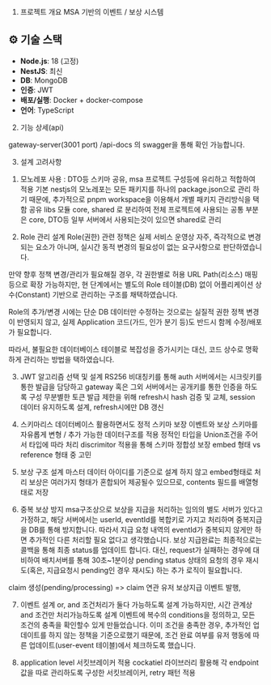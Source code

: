
1. 프로젝트 개요
MSA 기반의 이벤트 / 보상 시스템
## ⚙️ 기술 스택

- **Node.js**: 18 (고정)
- **NestJS**: 최신
- **DB**: MongoDB
- **인증**: JWT
- **배포/실행**: Docker + docker-compose
- **언어**: TypeScript

2. 기능 상세(api)

gateway-server(3001 port) /api-docs 의 swagger을 통해 확인 가능합니다.






3. 설계 고려사항

1) 모노레포 사용 : DTO등 스키마 공유, msa 프로젝트 구성등에 유리하고 적합하여 적용
기본 nestjs의 모노레포는 모든 패키지를 하나의 package.json으로 관리 하기 때문에, 추가적으로 pnpm workspace을 이용해서 개별 패키지 관리방식을 택함
공유 libs 모듈 core, shared 로 분리하여 전체 프로젝트에 사용되는 공통 부분은 core, DTO등 일부 서버에서 사용되는것이 있으면 shared로 관리


2) Role 관리 설계
Role(권한) 관련 정책은 실제 서비스 운영상 자주, 즉각적으로 변경되는 요소가 아니며,
실시간 동적 변경의 필요성이 없는 요구사항으로 판단하였습니다.

만약 향후 정책 변경/관리가 필요해질 경우, 각 권한별로 허용 URL Path(리소스) 매핑 등으로 확장 가능하지만,
현 단계에서는 별도의 Role 테이블(DB) 없이 어플리케이션 상수(Constant) 기반으로 관리하는 구조를 채택하였습니다.

Role의 추가/변경 시에는 단순 DB 데이터만 수정하는 것으로는 실질적 권한 정책 변경이 반영되지 않고,
실제 Application 코드(가드, 인가 분기 등)도 반드시 함께 수정/배포가 필요합니다.

따라서, 불필요한 데이터베이스 테이블로 복잡성을 증가시키는 대신, 코드 상수로 명확하게 관리하는 방법을 택하였습니다.

3) JWT 알고리즘 선택 및 설계
RS256 비대칭키를 통해 auth 서버에서는 시크릿키를 통한 발급을 담당하고
gateway 혹은 그외 서버에서는 공개키를 통한 인증을 하도록 구성
무분별한 토큰 발급 제한을 위해 refresh시 hash 검증 및 교체, session 데이터 유지하도록 설계, refresh시에만 DB 갱신


4) 스키마리스 데이터베이스 활용하면서도 정적 스키마 보장
이벤트와 보상 스키마를 자유롭게 변형 / 추가 가능한 데이터구조를 적용
정적인 타입을 Union조건을 주어서 타입에 따라 처리 discrimitor 적용을 통해 스키마 정합성 보장
embed 형태 vs reference 형태 중 고민


5) 보상 구조 설계
마스터 데이터 아이디를 기준으로 설계 하지 않고 embed형태로 처리
보상은 여러가지 형태가 혼합되어 제공될수 있으므로, contents 필드를 배열형태로 저장

6) 중복 보상 방지
msa구조상으로 보상을 지급을 처리하는 임의의 별도 서버가 있다고 가정하고, 해당 서버에서는 userId, eventId를 복합키로 가지고 처리하며 중복지급을 DB를 통해 방지합니다. 
따라서 지급 요청 내역의 eventId가 중복되지 않게만 하면 추가적인 다른 처리할 필요 없다고 생각했습니다.
보상 지급완료는 최종적으로는 콜백을 통해 최종 status를 업데이트 합니다. 
대신, request가 실패하는 경우에 대비하여 배치서버를 통해 30초~1분이상 pending status 상태의 요청의 경우 재시도(혹은, 지급요청시 pending인 경우 재시도) 하는 추가 로직이 필요합니다.

claim 생성(pending/processing) => claim 연관 유저 보상지급 이벤트 발행, 



7) 이벤트 설계
or, and 조건처리가 둘다 가능하도록 설계 가능하지만, 시간 관계상 and 조건만 처리가능하도록 설계
이벤트에 복수의 conditions을 정의하고, 모든 조건의 충족을 확인할수 있게 만들었습니다.
이미 조건을 충족한 경우, 추가적인 업데이트를 하지 않는 정책을 기준으로했기 때문에, 조건 완료 여부를 
유저 행동에 따른 업데이트(user-event 테이블)에서 체크하도록 했습니다.


8) application level 서킷브레이커 적용
cockatiel 라이브러리 활용해 각 endpoint 값을 따로 관리하도록 구성한 서킷브레이커, retry 패턴 적용
